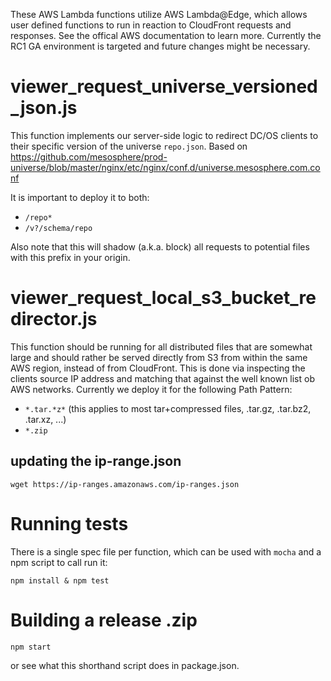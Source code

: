 These AWS Lambda functions utilize AWS Lambda@Edge, which allows user defined functions to run in reaction to CloudFront requests and responses. See the offical AWS documentation to learn more. Currently the RC1 GA environment is targeted and future changes might be necessary.

# viewer_request_universe_versioned_json.js
This function implements our server-side logic to redirect DC/OS clients to their specific version of the universe `repo.json`. Based on https://github.com/mesosphere/prod-universe/blob/master/nginx/etc/nginx/conf.d/universe.mesosphere.com.conf

It is important to deploy it to both:

* `/repo*`
* `/v?/schema/repo`

Also note that this will shadow (a.k.a. block) all requests to potential files with this prefix in your origin.

# viewer_request_local_s3_bucket_redirector.js
This function should be running for all distributed files that are somewhat large and should rather be served directly from S3 from within the same AWS region, instead of from CloudFront.
This is done via inspecting the clients source IP address and matching that against the well known list ob AWS networks.
Currently we deploy it for the following Path Pattern:

* `*.tar.*z*` (this applies to most tar+compressed files, .tar.gz, .tar.bz2, .tar.xz, ...)
* `*.zip`

## updating the ip-range.json
```
wget https://ip-ranges.amazonaws.com/ip-ranges.json
```

# Running tests
There is a single spec file per function, which can be used with `mocha` and a npm script to call run it:
```
npm install & npm test
```

# Building a release .zip
```
npm start
```
or see what this shorthand script does in package.json.
